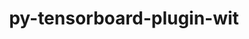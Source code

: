 ---
title: "py-tensorboard-plugin-wit"
layout: cache
categories: [package, develop]
meta: {"compilers": ["none"], "num_specs": 53, "num_specs_by_stack": {"e4s": 9, "ml-darwin-aarch64-mps": 9, "ml-linux-aarch64-cpu": 18, "ml-linux-aarch64-cuda": 18, "ml-linux-x86_64-cpu": 17, "ml-linux-x86_64-cuda": 17, "ml-linux-x86_64-rocm": 9, "root": 53}, "oss": ["sequoia", "ubuntu22.04", "ubuntu24.04"], "platforms": ["darwin", "linux"], "stacks": ["e4s", "ml-darwin-aarch64-mps", "ml-linux-aarch64-cpu", "ml-linux-aarch64-cuda", "ml-linux-x86_64-cpu", "ml-linux-x86_64-cuda", "ml-linux-x86_64-rocm", "root"], "targets": ["aarch64", "x86_64_v3"], "versions": ["1.8.1"]}
spec_details: [{"compiler": "none", "hash": "2aomugg7ngx5f76a452dk24xeveuveov", "os": "ubuntu24.04", "platform": "linux", "size": "-", "stacks": ["ml-linux-aarch64-cpu", "ml-linux-aarch64-cuda", "root"], "target": "aarch64", "variants": ["build_system=python_pip"], "versions": ["1.8.1"]}, {"compiler": "none", "hash": "2li54gea4bnvqjnxmozg4tpabweyzcix", "os": "ubuntu24.04", "platform": "linux", "size": "-", "stacks": ["ml-linux-aarch64-cpu", "ml-linux-aarch64-cuda", "root"], "target": "aarch64", "variants": ["build_system=python_pip"], "versions": ["1.8.1"]}, {"compiler": "none", "hash": "2nznwbpzpsexcn7o5aazlqmoo3ytgopj", "os": "ubuntu24.04", "platform": "linux", "size": "-", "stacks": ["ml-linux-x86_64-cpu", "ml-linux-x86_64-cuda", "ml-linux-x86_64-rocm", "root"], "target": "x86_64_v3", "variants": ["build_system=python_pip"], "versions": ["1.8.1"]}, {"compiler": "none", "hash": "2pbo7hd6ycs5rf75fdeuu6c5kojbgfmq", "os": "ubuntu24.04", "platform": "linux", "size": "-", "stacks": ["ml-linux-x86_64-cpu", "ml-linux-x86_64-cuda", "root"], "target": "x86_64_v3", "variants": ["build_system=python_pip"], "versions": ["1.8.1"]}, {"compiler": "none", "hash": "2pnxmwdytjv23a4usx3t63wgxh3pyrqy", "os": "ubuntu24.04", "platform": "linux", "size": "-", "stacks": ["ml-linux-aarch64-cpu", "ml-linux-aarch64-cuda", "root"], "target": "aarch64", "variants": ["build_system=python_pip"], "versions": ["1.8.1"]}, {"compiler": "none", "hash": "3qu6nwj5ezxy7wtmsfubinlp7agcpdju", "os": "sequoia", "platform": "darwin", "size": "-", "stacks": ["ml-darwin-aarch64-mps", "root"], "target": "aarch64", "variants": ["build_system=python_pip"], "versions": ["1.8.1"]}, {"compiler": "none", "hash": "3rctprxhqauaru4zqabhctv26cxqkc3r", "os": "ubuntu22.04", "platform": "linux", "size": "-", "stacks": ["e4s", "root"], "target": "x86_64_v3", "variants": ["build_system=python_pip"], "versions": ["1.8.1"]}, {"compiler": "none", "hash": "3ycofix2qkpx4iz2je4oijjv4buarksp", "os": "ubuntu24.04", "platform": "linux", "size": "-", "stacks": ["ml-linux-aarch64-cpu", "ml-linux-aarch64-cuda", "root"], "target": "aarch64", "variants": ["build_system=python_pip"], "versions": ["1.8.1"]}, {"compiler": "none", "hash": "4wehdxa2pnkkd7g3gnyvjb5jgv4ppeef", "os": "ubuntu24.04", "platform": "linux", "size": "-", "stacks": ["ml-linux-aarch64-cpu", "ml-linux-aarch64-cuda", "root"], "target": "aarch64", "variants": ["build_system=python_pip"], "versions": ["1.8.1"]}, {"compiler": "none", "hash": "5znl4a6cwvq3juxjqqm7a26j3km3owli", "os": "ubuntu24.04", "platform": "linux", "size": "-", "stacks": ["ml-linux-x86_64-cpu", "ml-linux-x86_64-cuda", "ml-linux-x86_64-rocm", "root"], "target": "x86_64_v3", "variants": ["build_system=python_pip"], "versions": ["1.8.1"]}, {"compiler": "none", "hash": "6ezngkgz4n72tq7fvqntg5fbsq6i42nk", "os": "ubuntu24.04", "platform": "linux", "size": "-", "stacks": ["ml-linux-aarch64-cpu", "ml-linux-aarch64-cuda", "root"], "target": "aarch64", "variants": ["build_system=python_pip"], "versions": ["1.8.1"]}, {"compiler": "none", "hash": "6hjsgj4pky7hqqr6c6qpbpsyecwz7wcb", "os": "ubuntu24.04", "platform": "linux", "size": "-", "stacks": ["ml-linux-aarch64-cpu", "ml-linux-aarch64-cuda", "root"], "target": "aarch64", "variants": ["build_system=python_pip"], "versions": ["1.8.1"]}, {"compiler": "none", "hash": "7mkvldvzxblkxnxdwstnbqytdgyocqsa", "os": "ubuntu24.04", "platform": "linux", "size": "-", "stacks": ["ml-linux-x86_64-cpu", "ml-linux-x86_64-cuda", "ml-linux-x86_64-rocm", "root"], "target": "x86_64_v3", "variants": ["build_system=python_pip"], "versions": ["1.8.1"]}, {"compiler": "none", "hash": "7phttkk24au5m3rsioyfyegovai53yba", "os": "ubuntu24.04", "platform": "linux", "size": "-", "stacks": ["ml-linux-x86_64-cpu", "ml-linux-x86_64-cuda", "root"], "target": "x86_64_v3", "variants": ["build_system=python_pip"], "versions": ["1.8.1"]}, {"compiler": "none", "hash": "7qnrizfscsj7pmeqamucve5xhl3yirwk", "os": "sequoia", "platform": "darwin", "size": "-", "stacks": ["ml-darwin-aarch64-mps", "root"], "target": "aarch64", "variants": ["build_system=python_pip"], "versions": ["1.8.1"]}, {"compiler": "none", "hash": "7ypb3a2pt6cllvqygdrrm4obzqw5unfe", "os": "ubuntu24.04", "platform": "linux", "size": "-", "stacks": ["ml-linux-aarch64-cpu", "ml-linux-aarch64-cuda", "root"], "target": "aarch64", "variants": ["build_system=python_pip"], "versions": ["1.8.1"]}, {"compiler": "none", "hash": "baz2yni5qn5n36xxzmefqzcgueux77ev", "os": "sequoia", "platform": "darwin", "size": "-", "stacks": ["ml-darwin-aarch64-mps", "root"], "target": "aarch64", "variants": ["build_system=python_pip"], "versions": ["1.8.1"]}, {"compiler": "none", "hash": "bbq674ek2finsjv5aclqp6ejelfch4d4", "os": "ubuntu24.04", "platform": "linux", "size": "-", "stacks": ["ml-linux-aarch64-cpu", "ml-linux-aarch64-cuda", "root"], "target": "aarch64", "variants": ["build_system=python_pip"], "versions": ["1.8.1"]}, {"compiler": "none", "hash": "btzsfhkvarasjbbys5lttdyyzemwsmce", "os": "ubuntu24.04", "platform": "linux", "size": "-", "stacks": ["ml-linux-x86_64-cpu", "ml-linux-x86_64-cuda", "ml-linux-x86_64-rocm", "root"], "target": "x86_64_v3", "variants": ["build_system=python_pip"], "versions": ["1.8.1"]}, {"compiler": "none", "hash": "dflajd2gh333x3r5szaljhcbt34b6wpu", "os": "sequoia", "platform": "darwin", "size": "-", "stacks": ["ml-darwin-aarch64-mps", "root"], "target": "aarch64", "variants": ["build_system=python_pip"], "versions": ["1.8.1"]}, {"compiler": "none", "hash": "drtp546n6m3cph66drj3f7tfvgxg3wd7", "os": "ubuntu24.04", "platform": "linux", "size": "-", "stacks": ["ml-linux-x86_64-cpu", "ml-linux-x86_64-cuda", "root"], "target": "x86_64_v3", "variants": ["build_system=python_pip"], "versions": ["1.8.1"]}, {"compiler": "none", "hash": "dvip2qimlshou4uagmkn5qtf6bmc4k53", "os": "ubuntu24.04", "platform": "linux", "size": "-", "stacks": ["ml-linux-aarch64-cpu", "ml-linux-aarch64-cuda", "root"], "target": "aarch64", "variants": ["build_system=python_pip"], "versions": ["1.8.1"]}, {"compiler": "none", "hash": "e4z2pjsjk7pn4frqynmuhrywcuonzqcf", "os": "ubuntu24.04", "platform": "linux", "size": "-", "stacks": ["ml-linux-aarch64-cpu", "ml-linux-aarch64-cuda", "root"], "target": "aarch64", "variants": ["build_system=python_pip"], "versions": ["1.8.1"]}, {"compiler": "none", "hash": "fem7ad4byanmp5n4uyins7dwafqza53b", "os": "ubuntu22.04", "platform": "linux", "size": "-", "stacks": ["e4s", "root"], "target": "x86_64_v3", "variants": ["build_system=python_pip"], "versions": ["1.8.1"]}, {"compiler": "none", "hash": "ffapqf7u4odx4l5fmoh6ijxgbj2u7tbk", "os": "ubuntu22.04", "platform": "linux", "size": "-", "stacks": ["e4s", "root"], "target": "x86_64_v3", "variants": ["build_system=python_pip"], "versions": ["1.8.1"]}, {"compiler": "none", "hash": "fn72qyajjx5ofecoqzvnb2wdxvh3jyb6", "os": "ubuntu24.04", "platform": "linux", "size": "-", "stacks": ["ml-linux-x86_64-cpu", "ml-linux-x86_64-cuda", "root"], "target": "x86_64_v3", "variants": ["build_system=python_pip"], "versions": ["1.8.1"]}, {"compiler": "none", "hash": "fx7ewul7u4tzb3ogwzo3422zrtcnhbl6", "os": "ubuntu24.04", "platform": "linux", "size": "-", "stacks": ["ml-linux-aarch64-cpu", "ml-linux-aarch64-cuda", "root"], "target": "aarch64", "variants": ["build_system=python_pip"], "versions": ["1.8.1"]}, {"compiler": "none", "hash": "gtivtppeotpapmc76nfgrs45nssisbe2", "os": "ubuntu24.04", "platform": "linux", "size": "-", "stacks": ["ml-linux-aarch64-cpu", "ml-linux-aarch64-cuda", "root"], "target": "aarch64", "variants": ["build_system=python_pip"], "versions": ["1.8.1"]}, {"compiler": "none", "hash": "hgtejraaqjrq7lpt2wizrocn5ys5b5zm", "os": "sequoia", "platform": "darwin", "size": "-", "stacks": ["ml-darwin-aarch64-mps", "root"], "target": "aarch64", "variants": ["build_system=python_pip"], "versions": ["1.8.1"]}, {"compiler": "none", "hash": "ihi254q3edssg5dnytxreiskvfbimsl7", "os": "ubuntu24.04", "platform": "linux", "size": "-", "stacks": ["ml-linux-aarch64-cpu", "ml-linux-aarch64-cuda", "root"], "target": "aarch64", "variants": ["build_system=python_pip"], "versions": ["1.8.1"]}, {"compiler": "none", "hash": "jswedhwjtysdvybgfdk7eg3dmu53ski4", "os": "ubuntu22.04", "platform": "linux", "size": "-", "stacks": ["e4s", "root"], "target": "x86_64_v3", "variants": ["build_system=python_pip"], "versions": ["1.8.1"]}, {"compiler": "none", "hash": "ktkseyucxupewwaiuw2ntfvwhjiupzoi", "os": "ubuntu22.04", "platform": "linux", "size": "-", "stacks": ["e4s", "root"], "target": "x86_64_v3", "variants": ["build_system=python_pip"], "versions": ["1.8.1"]}, {"compiler": "none", "hash": "lg7hgbrbqcqv6g5jwh5wphgkb4igy5sz", "os": "sequoia", "platform": "darwin", "size": "-", "stacks": ["ml-darwin-aarch64-mps", "root"], "target": "aarch64", "variants": ["build_system=python_pip"], "versions": ["1.8.1"]}, {"compiler": "none", "hash": "mb5zdzk4vtpmjmfhuebrt3d26phg7ex3", "os": "ubuntu24.04", "platform": "linux", "size": "-", "stacks": ["ml-linux-x86_64-cpu", "ml-linux-x86_64-cuda", "root"], "target": "x86_64_v3", "variants": ["build_system=python_pip"], "versions": ["1.8.1"]}, {"compiler": "none", "hash": "mj4zvg42peksy2ffbb6tuogfriyt4psd", "os": "ubuntu24.04", "platform": "linux", "size": "-", "stacks": ["ml-linux-aarch64-cpu", "ml-linux-aarch64-cuda", "root"], "target": "aarch64", "variants": ["build_system=python_pip"], "versions": ["1.8.1"]}, {"compiler": "none", "hash": "nuvhdqa474bcvj4o47fu36gbdzgzx23w", "os": "ubuntu22.04", "platform": "linux", "size": "-", "stacks": ["e4s", "root"], "target": "x86_64_v3", "variants": ["build_system=python_pip"], "versions": ["1.8.1"]}, {"compiler": "none", "hash": "pdiugjdirsqiwo6gmgerc6raaxkh3prt", "os": "ubuntu22.04", "platform": "linux", "size": "-", "stacks": ["e4s", "root"], "target": "x86_64_v3", "variants": ["build_system=python_pip"], "versions": ["1.8.1"]}, {"compiler": "none", "hash": "pw5xfycp64u6v7s4oh7fsq2m6exzx374", "os": "ubuntu24.04", "platform": "linux", "size": "-", "stacks": ["ml-linux-aarch64-cpu", "ml-linux-aarch64-cuda", "root"], "target": "aarch64", "variants": ["build_system=python_pip"], "versions": ["1.8.1"]}, {"compiler": "none", "hash": "qvxhezdmy3bi4r2rj3etsgngz27ft4sh", "os": "ubuntu24.04", "platform": "linux", "size": "-", "stacks": ["ml-linux-x86_64-cpu", "ml-linux-x86_64-cuda", "root"], "target": "x86_64_v3", "variants": ["build_system=python_pip"], "versions": ["1.8.1"]}, {"compiler": "none", "hash": "saubk3kjhhxsvgzp42njmxzi43tjj6wd", "os": "ubuntu24.04", "platform": "linux", "size": "-", "stacks": ["ml-linux-x86_64-cpu", "ml-linux-x86_64-cuda", "root"], "target": "x86_64_v3", "variants": ["build_system=python_pip"], "versions": ["1.8.1"]}, {"compiler": "none", "hash": "t23gviu3fxe6x3nusm7nutgs67kgkkcg", "os": "ubuntu22.04", "platform": "linux", "size": "-", "stacks": ["e4s", "root"], "target": "x86_64_v3", "variants": ["build_system=python_pip"], "versions": ["1.8.1"]}, {"compiler": "none", "hash": "tbtaij7sibkwxbfosb4jzzf45ecf4lu5", "os": "ubuntu24.04", "platform": "linux", "size": "-", "stacks": ["ml-linux-x86_64-cpu", "ml-linux-x86_64-cuda", "ml-linux-x86_64-rocm", "root"], "target": "x86_64_v3", "variants": ["build_system=python_pip"], "versions": ["1.8.1"]}, {"compiler": "none", "hash": "uaixiwtcggz4hg5q7suhvtaphjuoqidd", "os": "sequoia", "platform": "darwin", "size": "-", "stacks": ["ml-darwin-aarch64-mps", "root"], "target": "aarch64", "variants": ["build_system=python_pip"], "versions": ["1.8.1"]}, {"compiler": "none", "hash": "ukf4mauyoeozkvnysgn33jqewa4o2elx", "os": "ubuntu24.04", "platform": "linux", "size": "-", "stacks": ["ml-linux-aarch64-cpu", "ml-linux-aarch64-cuda", "root"], "target": "aarch64", "variants": ["build_system=python_pip"], "versions": ["1.8.1"]}, {"compiler": "none", "hash": "uyjqbcxv3rcwebespcw3cgfurfhphh7i", "os": "ubuntu24.04", "platform": "linux", "size": "-", "stacks": ["ml-linux-x86_64-cpu", "ml-linux-x86_64-cuda", "ml-linux-x86_64-rocm", "root"], "target": "x86_64_v3", "variants": ["build_system=python_pip"], "versions": ["1.8.1"]}, {"compiler": "none", "hash": "v2cwble2djvj5lifgo5krz6w2wblhvaf", "os": "ubuntu24.04", "platform": "linux", "size": "-", "stacks": ["ml-linux-x86_64-cpu", "ml-linux-x86_64-cuda", "ml-linux-x86_64-rocm", "root"], "target": "x86_64_v3", "variants": ["build_system=python_pip"], "versions": ["1.8.1"]}, {"compiler": "none", "hash": "vindygg7u2y7elmvmsnzglxis4fpg5or", "os": "ubuntu22.04", "platform": "linux", "size": "-", "stacks": ["e4s", "root"], "target": "x86_64_v3", "variants": ["build_system=python_pip"], "versions": ["1.8.1"]}, {"compiler": "none", "hash": "wg2ynudjuf5plodsqefgysmrik5b6nlx", "os": "ubuntu24.04", "platform": "linux", "size": "-", "stacks": ["ml-linux-aarch64-cpu", "ml-linux-aarch64-cuda", "root"], "target": "aarch64", "variants": ["build_system=python_pip"], "versions": ["1.8.1"]}, {"compiler": "none", "hash": "wsl2gdscfc535ithc3p7l4awi5csqikt", "os": "ubuntu24.04", "platform": "linux", "size": "-", "stacks": ["ml-linux-x86_64-cpu", "ml-linux-x86_64-cuda", "ml-linux-x86_64-rocm", "root"], "target": "x86_64_v3", "variants": ["build_system=python_pip"], "versions": ["1.8.1"]}, {"compiler": "none", "hash": "xdusz5a5qtcmtzm34akkzsoyd7p2lqfy", "os": "ubuntu24.04", "platform": "linux", "size": "-", "stacks": ["ml-linux-x86_64-cpu", "ml-linux-x86_64-cuda", "root"], "target": "x86_64_v3", "variants": ["build_system=python_pip"], "versions": ["1.8.1"]}, {"compiler": "none", "hash": "xeoldrr3xk37xn34dz3hafy32o5nxocs", "os": "sequoia", "platform": "darwin", "size": "-", "stacks": ["ml-darwin-aarch64-mps", "root"], "target": "aarch64", "variants": ["build_system=python_pip"], "versions": ["1.8.1"]}, {"compiler": "none", "hash": "y4yatzh6wqnchs2qyoqta5evghaaynxb", "os": "ubuntu24.04", "platform": "linux", "size": "-", "stacks": ["ml-linux-x86_64-cpu", "ml-linux-x86_64-cuda", "ml-linux-x86_64-rocm", "root"], "target": "x86_64_v3", "variants": ["build_system=python_pip"], "versions": ["1.8.1"]}, {"compiler": "none", "hash": "zoknwz2i4ce33ral4qbm2gx3ja6oft7x", "os": "sequoia", "platform": "darwin", "size": "-", "stacks": ["ml-darwin-aarch64-mps", "root"], "target": "aarch64", "variants": ["build_system=python_pip"], "versions": ["1.8.1"]}]
---